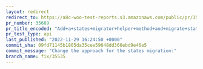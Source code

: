 ```yaml
---
layout: redirect
redirect_to: https://a8c-woo-test-reports.s3.amazonaws.com/public/pr/35669/api/index.html
pr_number: 35669
pr_title_encoded: "Add+a+states+migrator+helper+method+and+migrate+states+for+New+Zealand+and+Ukraine"
pr_test_type: api
last_published: "2022-11-29 16:24:50 +0000"
commit_sha: 09fd71145b1805da35cee59648dd366ebd9e46e5
commit_message: "Change the approach for the states migration:"
branch_name: fix/35535
---
```

